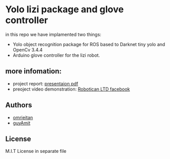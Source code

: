 # Yolo lizi package and glove controller
in this repo we have implamented two things:
- Yolo object recognition package for ROS based to Darknet tiny yolo and OpenCv 3.4.4
- Arduino glove controller for the lizi robot.

## more infomation:
- project report: [presentaion pdf](https://github.com/omrieitan/yolo_lizi/blob/master/project%20presentation.pdf)
- preoject video demonstration: [Robotican LTD facebook](https://www.facebook.com/roboticanltd/videos/vb.242350555948333/1289772051163970/?type=2&theater)

## Authors

- [omrieitan](https://github.com/omrieitan) 
- [guyAmit](https://github.com/guyAmit)

## License
M.I.T License in separate file
